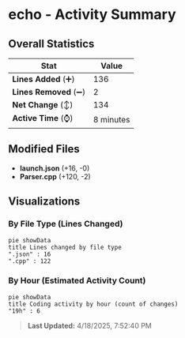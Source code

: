 # echo - Activity Summary 

## Overall Statistics

| Stat                   | Value                                                             |
| ---------------------- | ----------------------------------------------------------------- |
| **Lines Added** (➕)   | 136                                          |
| **Lines Removed** (➖) | 2                                        |
| **Net Change** (↕)    | 134                |
| **Active Time** (⌚)   | 8 minutes |


## Modified Files
- **launch.json** (+16, -0)
- **Parser.cpp** (+120, -2)

## Visualizations

### By File Type (Lines Changed)

```mermaid
pie showData
title Lines changed by file type
".json" : 16
".cpp" : 122
```

### By Hour (Estimated Activity Count)

```mermaid
pie showData
title Coding activity by hour (count of changes)
"19h" : 6
```


> **Last Updated:** 4/18/2025, 7:52:40 PM